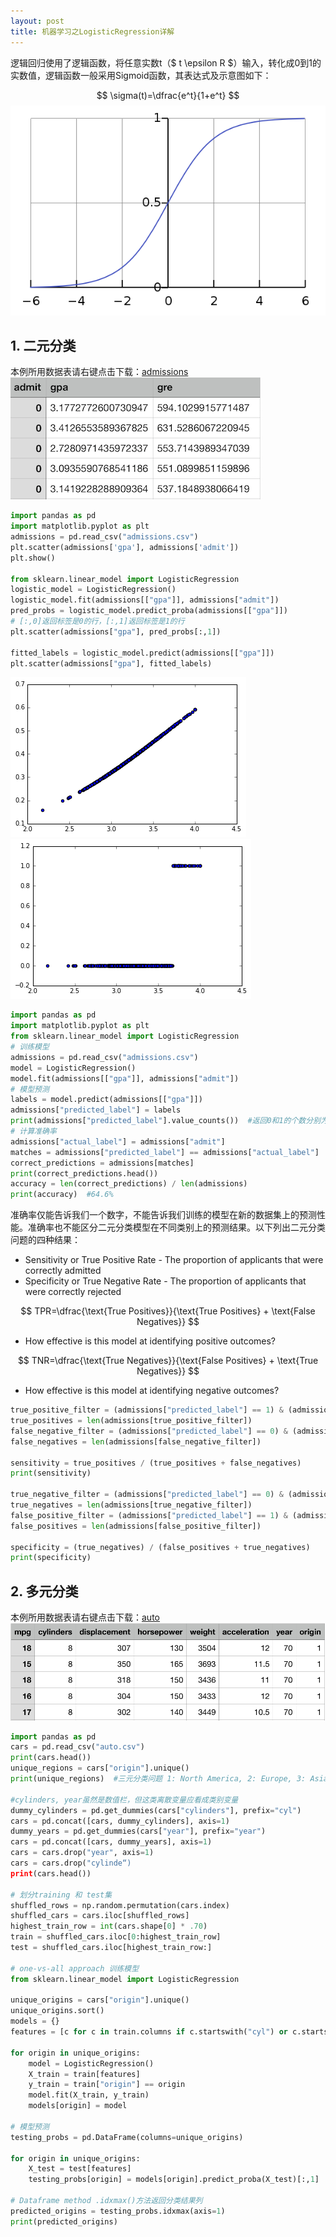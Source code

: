 ```yaml
---
layout: post
title: 机器学习之LogisticRegression详解
---
```



逻辑回归使用了逻辑函数，将任意实数t（$ t \epsilon R $）输入，转化成0到1的实数值，逻辑函数一般采用Sigmoid函数，其表达式及示意图如下：

$$ \sigma(t)=\dfrac{e^t}{1+e^t} $$
![Logistic function](/assets/post6-2018-06-27/Logistic-curve.png)


## 1. 二元分类

本例所用数据表请右键点击下载：[admissions](/assets/post6-2018-06-27/admissions.csv)
![admissions](/assets/post6-2018-06-27/admissions.png)
```python
import pandas as pd
import matplotlib.pyplot as plt
admissions = pd.read_csv("admissions.csv")
plt.scatter(admissions['gpa'], admissions['admit'])
plt.show()

from sklearn.linear_model import LogisticRegression
logistic_model = LogisticRegression()
logistic_model.fit(admissions[["gpa"]], admissions["admit"])
pred_probs = logistic_model.predict_proba(admissions[["gpa"]])
# [:,0]返回标签是0的行，[:,1]返回标签是1的行
plt.scatter(admissions["gpa"], pred_probs[:,1])

fitted_labels = logistic_model.predict(admissions[["gpa"]])
plt.scatter(admissions["gpa"], fitted_labels)
```
![pred_probs](/assets/post6-2018-06-27/pred_probs.png)
![fitted_labels](/assets/post6-2018-06-27/fitted_labels.png)

```python
import pandas as pd
import matplotlib.pyplot as plt
from sklearn.linear_model import LogisticRegression
# 训练模型
admissions = pd.read_csv("admissions.csv")
model = LogisticRegression()
model.fit(admissions[["gpa"]], admissions["admit"])
# 模型预测
labels = model.predict(admissions[["gpa"]])
admissions["predicted_label"] = labels
print(admissions["predicted_label"].value_counts())  #返回0和1的个数分别为598和46
# 计算准确率
admissions["actual_label"] = admissions["admit"]
matches = admissions["predicted_label"] == admissions["actual_label"]
correct_predictions = admissions[matches]
print(correct_predictions.head())
accuracy = len(correct_predictions) / len(admissions)
print(accuracy)  #64.6%
```

准确率仅能告诉我们一个数字，不能告诉我们训练的模型在新的数据集上的预测性能。准确率也不能区分二元分类模型在不同类别上的预测结果。以下列出二元分类问题的四种结果：


- Sensitivity or True Positive Rate - The proportion of applicants that were correctly admitted
- Specificity or True Negative Rate - The proportion of applicants that were correctly rejected

$$ TPR=\dfrac{\text{True Positives}}{\text{True Positives} + \text{False Negatives}} $$

- How effective is this model at identifying positive outcomes?

$$ TNR=\dfrac{\text{True Negatives}}{\text{False Positives} + \text{True Negatives}} $$

- How effective is this model at identifying negative outcomes?

```python
true_positive_filter = (admissions["predicted_label"] == 1) & (admissions["actual_label"] == 1)
true_positives = len(admissions[true_positive_filter])
false_negative_filter = (admissions["predicted_label"] == 0) & (admissions["actual_label"] == 1)
false_negatives = len(admissions[false_negative_filter])

sensitivity = true_positives / (true_positives + false_negatives)
print(sensitivity)

true_negative_filter = (admissions["predicted_label"] == 0) & (admissions["actual_label"] == 0)
true_negatives = len(admissions[true_negative_filter])
false_positive_filter = (admissions["predicted_label"] == 1) & (admissions["actual_label"] == 0)
false_positives = len(admissions[false_positive_filter])

specificity = (true_negatives) / (false_positives + true_negatives)
print(specificity)
```

## 2. 多元分类

本例所用数据表请右键点击下载：[auto](/assets/post6-2018-06-27/auto.csv)
![auto](/assets/post6-2018-06-27/auto.png)

```python
import pandas as pd
cars = pd.read_csv("auto.csv")
print(cars.head())
unique_regions = cars["origin"].unique()
print(unique_regions)  #三元分类问题 1: North America, 2: Europe, 3: Asia

#cylinders, year虽然是数值栏，但这类离散变量应看成类别变量
dummy_cylinders = pd.get_dummies(cars["cylinders"], prefix="cyl")
cars = pd.concat([cars, dummy_cylinders], axis=1)
dummy_years = pd.get_dummies(cars["year"], prefix="year")
cars = pd.concat([cars, dummy_years], axis=1)
cars = cars.drop("year", axis=1)
cars = cars.drop("cylinde“)
print(cars.head())

# 划分training 和 test集
shuffled_rows = np.random.permutation(cars.index)
shuffled_cars = cars.iloc[shuffled_rows]
highest_train_row = int(cars.shape[0] * .70)
train = shuffled_cars.iloc[0:highest_train_row]
test = shuffled_cars.iloc[highest_train_row:]

# one-vs-all approach 训练模型
from sklearn.linear_model import LogisticRegression

unique_origins = cars["origin"].unique()
unique_origins.sort()
models = {}
features = [c for c in train.columns if c.startswith("cyl") or c.startswith("year")]

for origin in unique_origins:
    model = LogisticRegression()    
    X_train = train[features]
    y_train = train["origin"] == origin
    model.fit(X_train, y_train)
    models[origin] = model

# 模型预测
testing_probs = pd.DataFrame(columns=unique_origins)  

for origin in unique_origins:
    X_test = test[features]   
    testing_probs[origin] = models[origin].predict_proba(X_test)[:,1]

# Dataframe method .idxmax()方法返回分类结果列
predicted_origins = testing_probs.idxmax(axis=1)
print(predicted_origins)
```